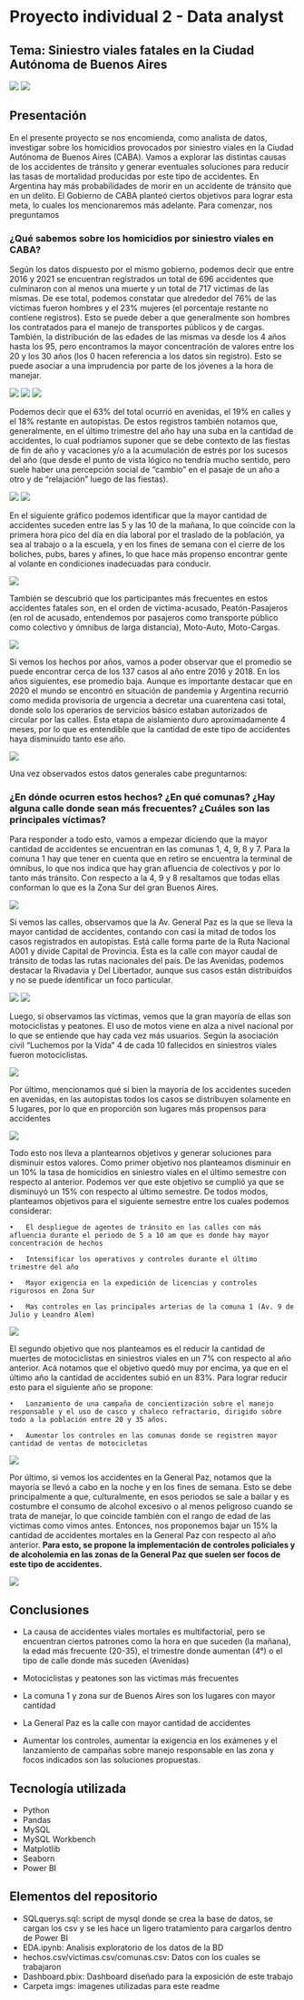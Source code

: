 # Proyecto individual 2 - Data analyst

## Tema: Siniestro viales fatales en la Ciudad Autónoma de Buenos Aires

![](/imgs/img1.jpg)
![](/imgs/img2.jpg)

## **Presentación**

En el presente proyecto se nos encomienda, como analista de datos, investigar sobre los homicidios provocados por siniestro viales en la Ciudad Autónoma de Buenos Aires (CABA). Vamos a explorar las distintas causas de los accidentes de tránsito y generar eventuales soluciones para reducir las tasas de mortalidad producidas por este tipo de accidentes. En Argentina hay más probabilidades de morir en un accidente de tránsito que en un delito. El Gobierno de CABA planteó ciertos objetivos para lograr esta meta, lo cuales los mencionaremos más adelante. Para comenzar, nos preguntamos

### **¿Qué sabemos sobre los homicidios por siniestro viales en CABA?**

Según los datos dispuesto por el mismo gobierno, podemos decir que entre 2016 y 2021 se encuentran registrados un total de 696 accidentes que culminaron con al menos una muerte y un total de 717 víctimas de las mismas. De ese total, podemos constatar que alrededor del 76% de las víctimas fueron hombres y el 23% mujeres (el porcentaje restante no contiene registros). Esto se puede deber a que generalmente son hombres los contratados para el manejo de transportes públicos y de cargas. También, la distribución de las edades de las mismas va desde los 4 años hasta los 95, pero encontramos la mayor concentración de valores entre los 20 y los 30 años (los 0 hacen referencia a los datos sin registro). Esto se puede asociar a una imprudencia por parte de los jóvenes a la hora de manejar.


![](/imgs/grafico1.png)
![](/imgs/grafico2.png)
![](/imgs/grafico9.png)


Podemos decir que el 63% del total ocurrió en avenidas, el 19% en calles y el 18% restante en autopistas. De estos registros también notamos que, generalmente, en el último trimestre del año hay una suba en la cantidad de accidentes, lo cual podríamos suponer que se debe contexto de las fiestas de fin de año y vacaciones y/o a la acumulación de estrés por los sucesos del año (que desde el punto de vista lógico no tendría mucho sentido, pero suele haber una percepción social de “cambio” en el pasaje de un año a otro y de “relajación” luego de las fiestas).


![](/imgs/grafico3.png)
![](/imgs/grafico12.png)


En el siguiente gráfico podemos identificar que la mayor cantidad de accidentes suceden entre las 5 y las 10 de la mañana, lo que coincide con la primera hora pico del día en día laboral por el traslado de la población, ya sea al trabajo o a la escuela, y en los fines de semana con el cierre de los boliches, pubs, bares y afines, lo que hace más propenso encontrar gente al volante en condiciones inadecuadas para conducir.


![](/imgs/grafico4.png)


También se descubrió que los participantes más frecuentes en estos accidentes fatales son, en el orden de victima-acusado, Peatón-Pasajeros (en rol de acusado, entendemos por pasajeros como transporte público como colectivo y ómnibus de larga distancia), Moto-Auto, Moto-Cargas.


![](/imgs/grafico5.png)


Si vemos los hechos por años, vamos a poder observar que el promedio se puede encontrar cerca de los 137 casos al año entre 2016 y 2018. En los años siguientes, ese promedio baja. Aunque es importante destacar que en 2020 el mundo se encontró en situación de pandemia y Argentina recurrió como medida provisoria de urgencia a decretar una cuarentena casi total, donde solo los operarios de servicios básico estaban autorizados de circular por las calles. Esta etapa de aislamiento duro aproximadamente 4 meses, por lo que es entendible que la cantidad de este tipo de accidentes haya disminuido tanto ese año.


![](/imgs/grafico6.png)


Una vez observados estos datos generales cabe preguntarnos:

### **¿En dónde ocurren estos hechos? ¿En qué comunas? ¿Hay alguna calle donde sean más frecuentes? ¿Cuáles son las principales víctimas?**

Para responder a todo esto, vamos a empezar diciendo que la mayor cantidad de accidentes se encuentran en las comunas 1, 4, 9, 8 y 7. Para la comuna 1 hay que tener en cuenta que en retiro se encuentra la terminal de ómnibus, lo que nos indica que hay gran afluencia de colectivos y por lo tanto más tránsito. Con respecto a la 4, 9 y 8 resaltamos que todas ellas conforman lo que es la Zona Sur del gran Buenos Aires.


![](/imgs/grafico7.png)


Si vemos las calles, observamos que la Av. General Paz es la que se lleva la mayor cantidad de accidentes, contando con casi la mitad de todos los casos registrados en autopistas. Está calle forma parte de la Ruta Nacional A001 y divide Capital de Provincia. Ésta es la calle con mayor caudal de tránsito de todas las rutas nacionales del país. De las Avenidas, podemos destacar la Rivadavia y Del Libertador, aunque sus casos están distribuidos y no se puede identificar un foco particular.


![](/imgs/grafico8.png)
![](/imgs/grafico10.png)


Luego, si observamos las víctimas, vemos que la gran mayoría de ellas son motociclistas y peatones. El uso de motos viene en alza a nivel nacional por lo que se entiende que hay cada vez más usuarios. Según la asociación civil “Luchemos por la Vida” 4 de cada 10 fallecidos en siniestros viales fueron motociclistas.


![](/imgs/grafico11.png)


Por último, mencionamos qué si bien la mayoría de los accidentes suceden en avenidas, en las autopistas todos los casos se distribuyen solamente en 5 lugares, por lo que en proporción son lugares más propensos para accidentes


![](/imgs/mapa1.png)


Todo esto nos lleva a plantearnos objetivos y generar soluciones para disminuir estos valores. Como primer objetivo nos planteamos disminuir en un 10% la tasa de homicidios en siniestro viales en el último semestre con respecto al anterior. Podemos ver que este objetivo se cumplió ya que se disminuyó un 15% con respecto al último semestre. De todos modos, planteamos objetivos para el siguiente semestre entre los cuales podemos considerar:

    •	El despliegue de agentes de tránsito en las calles con más afluencia durante el periodo de 5 a 10 am que es donde hay mayor concentración de hechos

    •	Intensificar los operativos y controles durante el último trimestre del año

    •	Mayor exigencia en la expedición de licencias y controles rigurosos en Zona Sur

    •	Mas controles en las principales arterias de la comuna 1 (Av. 9 de Julio y Leandro Alem)


![](/imgs/kpi1.png)


El segundo objetivo que nos planteamos es el reducir la cantidad de muertes de motociclistas en siniestros viales en un 7% con respecto al año anterior. Acá notamos que el objetivo quedó muy por encima, ya que en el último año la cantidad de accidentes subió en un 83%. Para lograr reducir esto para el siguiente año se propone:

    •	Lanzamiento de una campaña de concientización sobre el manejo responsable y el uso de casco y chaleco refractario, dirigido sobre todo a la población entre 20 y 35 años.

    •	Aumentar los controles en las comunas donde se registren mayor cantidad de ventas de motocicletas


![](/imgs/kpi2.png)


Por último, si vemos los accidentes en la General Paz, notamos que la mayoría se llevó a cabo en la noche y en los fines de semana. Esto se debe principalmente a que, culturalmente, en esos periodos se sale a bailar y es costumbre el consumo de alcohol excesivo o al menos peligroso cuando se trata de manejar, lo que coincide también con el rango de edad de las victimas como vimos antes. Entonces, nos proponemos bajar un 15% la cantidad de accidentes mortales en la General Paz con respecto al año anterior. **Para esto, se propone la implementación de controles policiales y de alcoholemia en las zonas de la General Paz que suelen ser focos de este tipo de accidentes.**


![](/imgs/mapa2.png)



## Conclusiones

*	La causa de accidentes viales mortales es multifactorial, pero se encuentran ciertos patrones como la hora en que suceden (la mañana), la edad más frecuente (20-35), el trimestre donde aumentan (4°) o el tipo de calle donde más suceden (Avenidas)

*	Motociclistas y peatones son las victimas más frecuentes

*	La comuna 1 y zona sur de Buenos Aires son los lugares con mayor cantidad

*	La General Paz es la calle con mayor cantidad de accidentes

*	Aumentar los controles, aumentar la exigencia en los exámenes y el lanzamiento de campañas sobre manejo responsable en las zona y focos indicados son las soluciones propuestas.

## Tecnología utilizada

* Python
* Pandas
* MySQL
* MySQL Workbench
* Matplotlib
* Seaborn
* Power BI

## Elementos del repositorio

* SQLquerys.sql: script de mysql donde se crea la base de datos, se cargan los csv y se les hace un ligero tratamiento para cargarlos dentro de Power BI
* EDA.ipynb: Analisis exploratorio de los datos de la BD
* hechos.csv/victimas.csv/comunas.csv: Datos con los cuales se trabajaron
* Dashboard.pbix: Dashboard diseñado para la exposición de este trabajo
* Carpeta imgs: imagenes utilizadas para este readme
